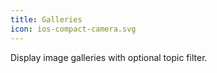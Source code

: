 ```yaml
---
title: Galleries
icon: ios-compact-camera.svg
---
```


Display image galleries with optional topic filter.